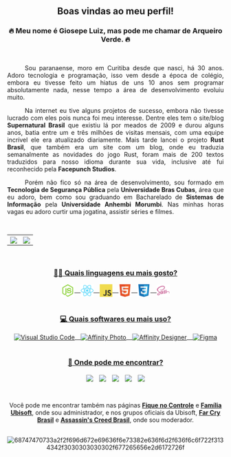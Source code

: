 ## <div align="center">Boas vindas ao meu perfil!</div>

### <div align="center">🔥 Meu nome é Giosepe Luiz, mas pode me chamar de Arqueiro Verde. 🔥</div>
<br />
<p align="justify">⠀⠀⠀⠀Sou paranaense, moro em Curitiba desde que nasci, há 30 anos. Adoro tecnologia e programação, isso vem desde a época de colégio, embora eu tivesse feito um hiatus de uns 10 anos sem programar absolutamente nada, nesse tempo a área de desenvolvimento evoluiu muito.
</p>
<p align="justify">⠀⠀⠀⠀Na internet eu tive alguns projetos de sucesso, embora não tivesse lucrado com eles pois nunca foi meu interesse. Dentre eles tem o site/blog <b>Supernatural Brasil</b> que existiu lá por meados de 2009 e durou alguns anos, batia entre um e três milhões de visitas mensais, com uma equipe incrível ele era atualizado diariamente. Mais tarde lancei o projeto <b>Rust Brasil</b>, que também era um site com um blog, onde eu traduzia semanalmente as novidades do jogo Rust, foram mais de 200 textos traduzidos para nosso idioma durante sua vida, inclusive até fui reconhecido pela <b>Facepunch Studios</b>.
</p>
<p align="justify">⠀⠀⠀⠀Porém não fico só na área de desenvolvimento, sou formado em <b>Tecnologia de Segurança Pública</b> pela <b>Universidade Bras Cubas</b>, área que eu adoro, bem como sou graduando em Bacharelado de <b>Sistemas de Informação</b> pela <b>Universidade Anhembi Morumbi</b>. Nas minhas horas vagas eu adoro curtir uma jogatina, assistir séries e filmes.
</p>
<br />

<div>
  <a href="https://github.com/giosepeluiz">
 <table align="center">
  <row>
    <td>
     <img align="center" height=165 src="https://github-readme-stats.vercel.app/api?username=giosepeluiz&show_icons=true&locale=pt-br&bg_color=1D1E21&title_color=FFAE34&border_color=FFAE34&text_color=FFFFFF&icon_color=EB0000" />
    </td>
    <td>
     <img align="center" height=165 src="https://github-readme-stats.vercel.app/api/top-langs/?username=giosepeluiz&layout=compact&locale=pt-br&bg_color=1D1E21&border_color=FFAE34&title_color=FFAE34&text_color=FFFFFF&icon_color=EB0000" />
    </td>
  </row>
   </a>
</table>

<br />
  
  ### <div align="center">👨‍💻 Quais linguagens eu mais gosto?</div>
  
  <div style="display: inline_block">
   <div align="center">
    <img align="center" alt="NodeJS" height="30" src="https://raw.githubusercontent.com/devicons/devicon/master/icons/nodejs/nodejs-original.svg">⠀
    <img align="center" alt="ReactJS" height="30"src="https://raw.githubusercontent.com/devicons/devicon/master/icons/react/react-original.svg">⠀
    <img align="center" alt="JavaScript" height="30" src="https://raw.githubusercontent.com/devicons/devicon/master/icons/javascript/javascript-original.svg">⠀
    <img align="center" alt="HTML5" height="30" src="https://raw.githubusercontent.com/devicons/devicon/master/icons/html5/html5-original.svg">⠀
    <img align="center" alt="CSS3" height="30" src="https://raw.githubusercontent.com/devicons/devicon/master/icons/css3/css3-original.svg">⠀
    <img align="center" alt="SASS" height="30" src="https://raw.githubusercontent.com/devicons/devicon/master/icons/sass/sass-original.svg">
   </div>
  </div>
  <br />
  
   ### <div align="center">💻 Quais softwares eu mais uso?</div>
  
  <div style="display: inline_block">
   <div align="center">
    <img align="center" alt="Visual Studio Code" height="30" src="https://upload.wikimedia.org/wikipedia/commons/thumb/9/9a/Visual_Studio_Code_1.35_icon.svg/1024px-Visual_Studio_Code_1.35_icon.svg.png">⠀
    <img align="center" alt="Affinity Photo" height="30" src="https://images.squarespace-cdn.com/content/v1/57d128aad482e9cbbd02db5e/1578046235797-MCP6KPOLLF8NQNX07DW1/ke17ZwdGBToddI8pDm48kISUb3EsU-0MjSEihYgifUFZw-zPPgdn4jUwVcJE1ZvWEtT5uBSRWt4vQZAgTJucoTqqXjS3CfNDSuuf31e0tVEXiZB9OBSjUIbgh0g53R00w-JIArbwqKl5ni5feqAlPRur-lC0WofN0YB1wFg-ZW0/Affinity+Photo.png">⠀
    <img align="center" alt="Affinity Designer" height="30" src="https://images.squarespace-cdn.com/content/v1/57d128aad482e9cbbd02db5e/1578046235615-9XEWCKPYWGSQSDDDOLRW/ke17ZwdGBToddI8pDm48kISUb3EsU-0MjSEihYgifUFZw-zPPgdn4jUwVcJE1ZvWEtT5uBSRWt4vQZAgTJucoTqqXjS3CfNDSuuf31e0tVEXiZB9OBSjUIbgh0g53R00w-JIArbwqKl5ni5feqAlPRur-lC0WofN0YB1wFg-ZW0/Affinity+Designer.png">⠀
    <img align="center" alt="Figma" height="30" src="https://seeklogo.com/images/F/figma-logo-E4E21D3AEA-seeklogo.com.png">
   </div>
  </div>
  <br />
  
  ### <div align="center">🚩 Onde pode me encontrar?</div>
  
  <div style="display: inline_block">
   <div align="center">
    <a href="https://facebook.com/giosepeluiz" target="_blank"><img align="center" height="30" src="https://image.flaticon.com/icons/png/512/174/174848.png" /></a>⠀
    <a href="https://www.linkedin.com/in/giosepeluiz/" target="_blank"><img align="center" height="30" src="https://image.flaticon.com/icons/png/512/174/174857.png" /></a>⠀
    <a href="https://www.reddit.com/u/giosepeluiz" target="_blank"><img align="center" height="30" src="https://image.flaticon.com/icons/png/512/2111/2111589.png" /></a>⠀
     <a href="https://www.youtube.com/fiquenocontrolebr" target="_blank"><img align="center" height="30" src="https://i.ibb.co/b75hcv2/116086295811fh3j6scpx.png" /></a>⠀
     <a href="mailto:giosepe_luiz3@live.com" target="_blank"><img align="center" height="30" src="https://image.flaticon.com/icons/png/512/726/726623.png" /></a>
   </div>
  </div>
<br />
  
##
  
  <p align="center">
    Você pode me encontrar também nas páginas <a href="https://www.facebook.com/fiquenocontrole" target="_blank"><b>Fique no Controle</b></a> e <a href="https://www.facebook.com/familiaubisoft" target="_blank"><b>Família Ubisoft</b></a>, onde sou administrador, e nos grupos oficiais da Ubisoft, <a href="https://www.facebook.com/groups/farcrybrasil" target="_blank"><b>Far Cry Brasil</b></a> e <a href="https://www.facebook.com/groups/343130509179049" target="_blank"><b>Assassin's Creed Brasil</b></a>, onde sou moderador.
    </p>
  
##

<p align="center"><img height="40" width="40" src="https://i.ibb.co/4jmWb8B/68747470733a2f2f696d672e69636f6e73382e636f6d2f636f6c6f722f3134342f3030303030302f677265656e2d6172726f.png" alt="68747470733a2f2f696d672e69636f6e73382e636f6d2f636f6c6f722f3134342f3030303030302f677265656e2d6172726f"/></p>
